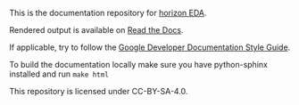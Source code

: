 This is the documentation repository for [horizon EDA](https://github.com/horizon-eda/horizon).

Rendered output is available on [Read the Docs](https://horizon-eda.readthedocs.io/cs/latest/).

If applicable, try to follow the [Google Developer Documentation Style 
Guide](https://developers.google.com/style/).

To build the documentation locally make sure you have python-sphinx installed and run `make html`

This repository is licensed under CC-BY-SA-4.0.
